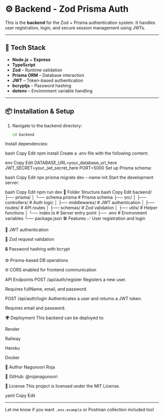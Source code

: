 # ⚙️ Backend - Zod Prisma Auth

This is the **backend** for the Zod + Prisma authentication system. It handles user registration, login, and secure session management using JWTs.

---

## 🚀 Tech Stack

- **Node.js** + **Express**
- **TypeScript**
- **Zod** – Runtime validation
- **Prisma ORM** – Database interaction
- **JWT** – Token-based authentication
- **bcryptjs** – Password hashing
- **dotenv** – Environment variable handling

---

## 📦 Installation & Setup

1. Navigate to the backend directory:
   ```bash
   cd backend
Install dependencies:

bash
Copy
Edit
npm install
Create a .env file with the following content:

env
Copy
Edit
DATABASE_URL=your_database_url_here
JWT_SECRET=your_jwt_secret_here
PORT=5000
Set up Prisma schema:

bash
Copy
Edit
npx prisma migrate dev --name init
Start the development server:

bash
Copy
Edit
npm run dev
📁 Folder Structure
bash
Copy
Edit
backend/
├── prisma/
│   └── schema.prisma       # Prisma schema
├── src/
│   ├── controllers/        # Auth logic
│   ├── middlewares/        # JWT authentication
│   ├── routes/             # API routes
│   ├── schemas/            # Zod validation
│   ├── utils/              # Helper functions
│   └── index.ts            # Server entry point
├── .env                    # Environment variables
└── package.json
🛠️ Features
✅ User registration and login

🔐 JWT authentication

🔎 Zod request validation

🔒 Password hashing with bcrypt

⚙️ Prisma-based DB operations

🌐 CORS enabled for frontend communication

API Endpoints
POST /api/auth/register
Registers a new user.

Requires fullName, email, and password.

POST /api/auth/login
Authenticates a user and returns a JWT token.

Requires email and password.

🌍 Deployment
This backend can be deployed to:

Render

Railway

Heroku

Docker

👤 Author
Nagunoori Roja

🔗 GitHub: @rojanagunoori

📜 License
This project is licensed under the MIT License.

yaml
Copy
Edit

---

Let me know if you want `.env.example` or Postman collection included too!
